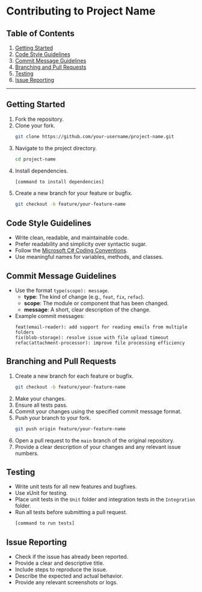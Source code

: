 # Contributing to Project Name

## Table of Contents
1. [Getting Started](#getting-started)
2. [Code Style Guidelines](#code-style-guidelines)
3. [Commit Message Guidelines](#commit-message-guidelines)
4. [Branching and Pull Requests](#branching-and-pull-requests)
5. [Testing](#testing)
6. [Issue Reporting](#issue-reporting)

---

## Getting Started
1. Fork the repository.
2. Clone your fork.
    ```sh
    git clone https://github.com/your-username/project-name.git
    ```
3. Navigate to the project directory.
    ```sh
    cd project-name
    ```
4. Install dependencies.
    ```sh
    [command to install dependencies]
    ```
5. Create a new branch for your feature or bugfix.
    ```sh
    git checkout -b feature/your-feature-name
    ```

## Code Style Guidelines
- Write clean, readable, and maintainable code.
- Prefer readability and simplicity over syntactic sugar.
- Follow the [Microsoft C# Coding Conventions](https://docs.microsoft.com/en-us/dotnet/csharp/fundamentals/coding-style/coding-conventions).
- Use meaningful names for variables, methods, and classes.

## Commit Message Guidelines
- Use the format `type(scope): message`.
    - **type**: The kind of change (e.g., `feat`, `fix`, `refac`).
    - **scope**: The module or component that has been changed.
    - **message**: A short, clear description of the change.
- Example commit messages:
    ```plaintext
    feat(email-reader): add support for reading emails from multiple folders
    fix(blob-storage): resolve issue with file upload timeout
    refac(attachment-processor): improve file processing efficiency
    ```

## Branching and Pull Requests
1. Create a new branch for each feature or bugfix.
    ```sh
    git checkout -b feature/your-feature-name
    ```
2. Make your changes.
3. Ensure all tests pass.
4. Commit your changes using the specified commit message format.
5. Push your branch to your fork.
    ```sh
    git push origin feature/your-feature-name
    ```
6. Open a pull request to the `main` branch of the original repository.
7. Provide a clear description of your changes and any relevant issue numbers.

## Testing
- Write unit tests for all new features and bugfixes.
- Use xUnit for testing.
- Place unit tests in the `Unit` folder and integration tests in the `Integration` folder.
- Run all tests before submitting a pull request.
    ```sh
    [command to run tests]
    ```

## Issue Reporting
- Check if the issue has already been reported.
- Provide a clear and descriptive title.
- Include steps to reproduce the issue.
- Describe the expected and actual behavior.
- Provide any relevant screenshots or logs.
